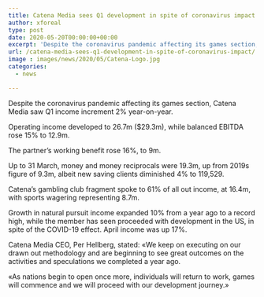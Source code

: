 ```yaml
---
title: Catena Media sees Q1 development in spite of coronavirus impact
author: xforeal 
type: post
date: 2020-05-20T00:00:00+00:00
excerpt: 'Despite the coronavirus pandemic affecting its games section, Catena Media saw Q1 income increment 2&amp;percnt; year-on-year '
url: /catena-media-sees-q1-development-in-spite-of-coronavirus-impact/
image : images/news/2020/05/Catena-Logo.jpg
categories:
  - news

---
```

Despite the coronavirus pandemic affecting its games section, Catena Media saw Q1 income increment 2&percnt; year-on-year. 

Operating income developed to 26.7m ($29.3m), while balanced EBITDA rose 15&percnt; to 12.9m. 

The partner&#8217;s working benefit rose 16&percnt;, to 9m. 

Up to 31 March, money and money reciprocals were 19.3m, up from 2019s figure of 9.3m, albeit new saving clients diminished 4&percnt; to 119,529. 

Catena&#8217;s gambling club fragment spoke to 61&percnt; of all out income, at 16.4m, with sports wagering representing 8.7m. 

Growth in natural pursuit income expanded 10&percnt; from a year ago to a record high, while the member has seen proceeded with development in the US, in spite of the COVID-19 effect. April income was up 17&percnt;. 

Catena Media CEO, Per Hellberg, stated: &#171;We keep on executing on our drawn out methodology and are beginning to see great outcomes on the activities and speculations we completed a year ago. 

&#171;As nations begin to open once more, individuals will return to work, games will commence and we will proceed with our development journey.&#187;